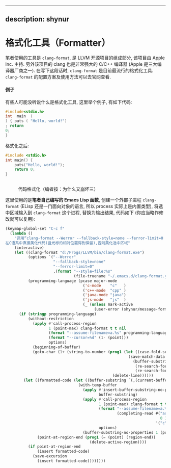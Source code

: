<!-- Copyright (c) 2023 谢骐 <https://github.com/shynur>

     Permission is hereby granted, free of charge, to any person obtaining a copy
     of this software and associated documentation files (the "Software"), to deal
     in the Software without restriction, including without limitation the rights
     to use, copy, modify, merge, publish, distribute, sublicense, and/or sell
     copies of the Software, and to permit persons to whom the Software is
     furnished to do so, subject to the following conditions:

     The above copyright notice and this permission notice shall be included in all
     copies or substantial portions of the Software.

     THE SOFTWARE IS PROVIDED "AS IS", WITHOUT WARRANTY OF ANY KIND, EXPRESS OR
     IMPLIED, INCLUDING BUT NOT LIMITED TO THE WARRANTIES OF MERCHANTABILITY,
     FITNESS FOR A PARTICULAR PURPOSE AND NONINFRINGEMENT. IN NO EVENT SHALL THE
     AUTHORS OR COPYRIGHT HOLDERS BE LIABLE FOR ANY CLAIM, DAMAGES OR OTHER
     LIABILITY, WHETHER IN AN ACTION OF CONTRACT, TORT OR OTHERWISE, ARISING FROM,
     OUT OF OR IN CONNECTION WITH THE SOFTWARE OR THE USE OR OTHER DEALINGS IN THE
     SOFTWARE.
-->

---
description: shynur
---

# 格式化工具（Formatter）

笔者使用的工具是 `clang-format`, 是 LLVM 开源项目的组成部分, 该项目由 Apple Inc. 主持. 另外该项目的 clang 也是非常强大的 C/C++ 编译器 (Apple 是三大编译器厂商之一). 在写下这段话时, `clang-format` 是目前最流行的格式化工具. `clang-format` 的配置方案及使用方法可以去官网查看.

#### 例子

有些人可能没听说什么是格式化工具, 这里举个例子, 有如下代码:

```c
#include<stdio.h>
int  main  (
) { puts ( "Hello, world!")
; return
0;
}
```

格式化之后:

```c
#include <stdio.h>
int main() {
    puts("Hello, world!");
    return 0;
}
```

<figure><img src="../../../../.gitbook/assets/formatting-code.gif" alt=""><figcaption><p>代码格式化（编者按：为什么又崩坏三）</p></figcaption></figure>

这里使用的是**笔者自己编写的 Emacs Lisp 函数**, 创建一个外部子进程 `clang-format` (ELisp 还是一门面向对象的语言, 所以 process 实际上是内置类型), 将选中区域输入到 `clang-format` 这个进程, 替换为输出结果, 代码如下 (你应当略作修改就可以复用):

```lisp
(keymap-global-set "C-c f"
  (lambda ()
    "调用“clang-format --Werror --fallback-style=none --ferror-limit=0 --style=file:~/.emacs.d/clang-format.yaml”.
在C语系中直接美化代码(且光标的相对位置得到保留),否则美化选中区域"
    (interactive)
    (let ((clang-format "d:/Progs/LLVM/bin/clang-format.exe")
          (options `("--Werror"
                     "--fallback-style=none"
                     "--ferror-limit=0"
                     ,(format "--style=file:%s"
                              (file-truename "~/.emacs.d/clang-format.yaml"))))
          (programming-language (pcase major-mode
                                  ('c-mode    "c"   )
                                  ('c++-mode  "cpp" )
                                  ('java-mode "java")
                                  ('js-mode   "js"  )
                                  (_ (unless mark-active
                                       (user-error (shynur/message-format "无法使用“clang-format”处理当前语言")))))))
      (if (stringp programming-language)
          (without-restriction
            (apply #'call-process-region
                   1 (point-max) clang-format t t nil
                   (format "--assume-filename=a.%s" programming-language)
                   (format "--cursor=%d" (1- (point)))
                   options)
            (beginning-of-buffer)
            (goto-char (1+ (string-to-number (prog1 (let ((case-fold-search nil))
                                                      (save-match-data
                                                        (buffer-substring-no-properties
                                                         (re-search-forward "\\`[[:blank:]]*{[[:blank:]]*\"Cursor\":[[:blank:]]*")
                                                         (re-search-forward "[[:digit:]]+"))))
                                               (delete-line))))))
        (let ((formatted-code (let ((buffer-substring `(,(current-buffer) ,(region-beginning) ,(region-end))))
                                (with-temp-buffer
                                  (apply #'insert-buffer-substring-no-properties
                                         buffer-substring)
                                  (apply #'call-process-region
                                         1 (point-max) clang-format t t nil
                                         (format "--assume-filename=a.%s"
                                                 (completing-read #("assume language: "
                                                                    0 16 (face italic))
                                                                  '("c" "cpp" "java" "js" "json" "cs")))
                                         options)
                                  (buffer-substring-no-properties 1 (point-max)))))
              (point-at-region-end (prog1 (= (point) (region-end))
                                     (delete-active-region))))
          (if point-at-region-end
              (insert formatted-code)
            (save-excursion
              (insert formatted-code))))))))
```

<!-- Local Variables: -->
<!-- coding: utf-8-unix -->
<!-- End: -->
